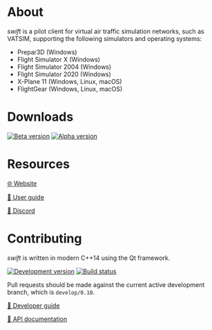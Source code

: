About
=====

_swift_ is a pilot client for virtual air traffic simulation networks,
such as VATSIM, supporting the following simulators and operating systems:

- Prepar3D (Windows)
- Flight Simulator X (Windows)
- Flight Simulator 2004 (Windows)
- Flight Simulator 2020 (Windows)
- X-Plane 11 (Windows, Linux, macOS)
- FlightGear (Windows, Linux, macOS)

Downloads
=========

[![Beta version](https://img.shields.io/github/v/release/swift-project/pilotclient?sort=semver)][1]
[![Alpha version](https://img.shields.io/github/v/release/swift-project/pilotclient?include_prereleases&sort=semver)][2]

[1]: https://github.com/swift-project/pilotclient/releases/latest
[2]: https://github.com/swift-project/pilotclient/releases

Resources
=========

[:globe_with_meridians: Website](https://swift-project.org/)

[:green_book: User guide](https://docs.swift-project.org/)

[:wave: Discord](https://discord.gg/R7Atd9A)

Contributing
============

_swift_ is written in modern C++14 using the Qt framework.

[![Development version](https://img.shields.io/badge/version-0.10-blue)](.)
[![Build status](https://img.shields.io/github/workflow/status/swift-project/pilotclient/Build%20swift/develop/0.10)][3]

[3]: https://github.com/swift-project/pilotclient/actions

Pull requests should be made against the current active development branch,
which is `develop/0.10`.

[:blue_book: Developer guide](https://docs.swift-project.org/doku.php?id=developer_documentation)

[:orange_book: API documentation](https://apidocs.swift-project.org/)
